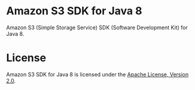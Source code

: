 # Amazon S3 SDK for Java 8

Amazon S3 (Simple Storage Service) SDK (Software Development Kit) for Java 8.

# License

Amazon S3 SDK for Java 8 is licensed under the [Apache License, Version 2.0](http://www.apache.org/licenses/LICENSE-2.0.html).
